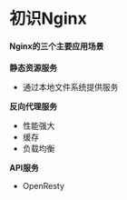# 初识Nginx

#### Nginx的三个主要应用场景

**静态资源服务**

* 通过本地文件系统提供服务

**反向代理服务**

* 性能强大
* 缓存
* 负载均衡

**API服务**

* OpenResty



